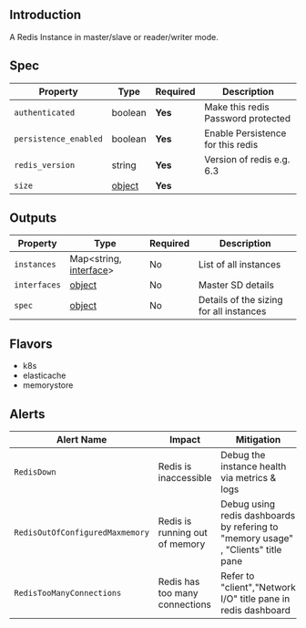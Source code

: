 ## Introduction

A Redis Instance in master/slave or reader/writer mode.

## Spec

| Property              | Type            | Required | Description                        |
|-----------------------|-----------------|----------|------------------------------------|
| `authenticated`       | boolean         | **Yes**  | Make this redis Password protected |
| `persistence_enabled` | boolean         | **Yes**  | Enable Persistence for this redis  |
| `redis_version`       | string          | **Yes**  | Version of redis e.g. 6.3          |
| `size`                | [object](../../traits/size.md) | **Yes**  |                                    |

## Outputs

| Property     | Type                  | Required | Description                             |
|--------------|-----------------------|----------|-----------------------------------------|
| `instances`  | Map<string, [interface](../../traits/interface.md)>  | No       | List of all instances                   |
| `interfaces` | [object](../../traits/reader-writer-interfaces.schema.md) | No       | Master SD details                       |
| `spec`       | [object](#spec)       | No       | Details of the sizing for all instances |


## Flavors

- k8s
- elasticache
- memorystore

## Alerts

| Alert Name | Impact                | Mitigation                                                                        |
|------------|-----------------------|-----------------------------------------------------------------------------------|
| `RedisDown`  | Redis is inaccessible | Debug the instance health via metrics & logs                                      |
 | `RedisOutOfConfiguredMaxmemory` | Redis is running out of memory | Debug using redis dashboards by refering to "memory usage" , "Clients" title pane |
|`RedisTooManyConnections` | Redis has too many connections | Refer to "client","Network I/O" title pane in redis dashboard                     |